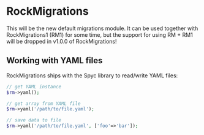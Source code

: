 # RockMigrations

This will be the new default migrations module. It can be used together with RockMigrations1 (RM1) for some time, but the support for using RM + RM1 will be dropped in v1.0.0 of RockMigrations!

## Working with YAML files

RockMigrations ships with the Spyc library to read/write YAML files:

```php
// get YAML instance
$rm->yaml();

// get array from YAML file
$rm->yaml('/path/to/file.yaml');

// save data to file
$rm->yaml('/path/to/file.yaml', ['foo'=>'bar']);
```
